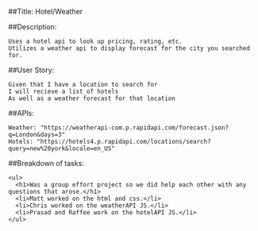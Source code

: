 ##Title: Hotel/Weather

##Description:
```
Uses a hotel api to look up pricing, rating, etc.
Utilizes a weather api to display forecast for the city you searched for.
```

##User Story:
```
Given that I have a location to search for
I will recieve a list of hotels
As well as a weather forecast for that location
```

##APIs: 
```
Weather: "https://weatherapi-com.p.rapidapi.com/forecast.json?q=London&days=3" 
Hotels: "https://hotels4.p.rapidapi.com/locations/search?query=new%20york&locale=en_US"
```

##Breakdown of tasks:
```
<ul>
  <h1>Was a group effort project so we did help each other with any questions that arose.</h1>
  <li>Matt worked on the html and css.</li>
  <li>Chris worked on the weatherAPI JS.</li>
  <li>Prasad and Raffee work on the hotelAPI JS.</li>
</ul>
```

